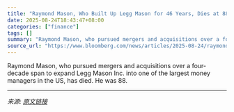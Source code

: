 ```yaml
---
title: "Raymond Mason, Who Built Up Legg Mason for 46 Years, Dies at 88"
date: 2025-08-24T18:43:47+08:00
categories: ["finance"]
tags: []
summary: "Raymond Mason, who pursued mergers and acquisitions over a four-decade span to expand Legg Mason Inc. into one of the largest money managers in the US, has died. He was 88."
source_url: "https://www.bloomberg.com/news/articles/2025-08-24/raymond-mason-who-founded-legg-mason-money-manager-dies-at-88"
---
```


Raymond Mason, who pursued mergers and acquisitions over a four-decade span to expand Legg Mason Inc. into one of the largest money managers in the US, has died. He was 88.

---

*来源: [原文链接](https://www.bloomberg.com/news/articles/2025-08-24/raymond-mason-who-founded-legg-mason-money-manager-dies-at-88)*
